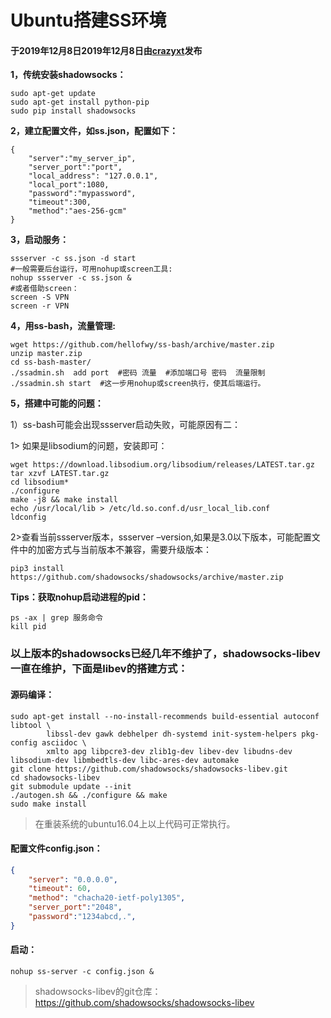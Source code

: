 # Ubuntu搭建SS环境

#### 于2019年12月8日2019年12月8日由[**crazyxt**](https://crazyxt.com/?author=1)发布

**1，传统安装shadowsocks：**

```
sudo apt-get update
sudo apt-get install python-pip
sudo pip install shadowsocks
```

**2，建立配置文件，如ss.json，配置如下：**

```
{
    "server":"my_server_ip",
    "server_port":"port",
    "local_address": "127.0.0.1",
    "local_port":1080,
    "password":"mypassword",
    "timeout":300,
    "method":"aes-256-gcm"
}
```

**3，启动服务：**

```
ssserver -c ss.json -d start
#一般需要后台运行，可用nohup或screen工具:
nohup ssserver -c ss.json &
#或者借助screen：
screen -S VPN
screen -r VPN
```

**4，用ss-bash，流量管理:**

```
wget https://github.com/hellofwy/ss-bash/archive/master.zip
unzip master.zip
cd ss-bash-master/
./ssadmin.sh  add port  #密码 流量  #添加端口号 密码  流量限制
./ssadmin.sh start  #这一步用nohup或screen执行，使其后端运行。
```

**5，搭建中可能的问题：**

1）ss-bash可能会出现ssserver启动失败，可能原因有二：

1> 如果是libsodium的问题，安装即可：

```
wget https://download.libsodium.org/libsodium/releases/LATEST.tar.gz
tar xzvf LATEST.tar.gz
cd libsodium*
./configure
make -j8 && make install
echo /usr/local/lib > /etc/ld.so.conf.d/usr_local_lib.conf
ldconfig
```

2>查看当前ssserver版本，ssserver –version,如果是3.0以下版本，可能配置文件中的加密方式与当前版本不兼容，需要升级版本：

```
pip3 install https://github.com/shadowsocks/shadowsocks/archive/master.zip
```

**Tips：获取nohup启动进程的pid：**

```shell
ps -ax | grep 服务命令
kill pid
```





### 以上版本的shadowsocks已经几年不维护了，shadowsocks-libev一直在维护，下面是libev的搭建方式：

#### 源码编译：

```shell
sudo apt-get install --no-install-recommends build-essential autoconf libtool \
        libssl-dev gawk debhelper dh-systemd init-system-helpers pkg-config asciidoc \
        xmlto apg libpcre3-dev zlib1g-dev libev-dev libudns-dev libsodium-dev libmbedtls-dev libc-ares-dev automake
git clone https://github.com/shadowsocks/shadowsocks-libev.git
cd shadowsocks-libev
git submodule update --init
./autogen.sh && ./configure && make
sudo make install
```

> 在重装系统的ubuntu16.04上以上代码可正常执行。

#### 配置文件config.json：

```json
{
    "server": "0.0.0.0",
    "timeout": 60,
    "method": "chacha20-ietf-poly1305",
    "server_port":"2048",
    "password":"1234abcd,.",
}
```

#### 启动：

```shell
nohup ss-server -c config.json &
```

> shadowsocks-libev的git仓库：https://github.com/shadowsocks/shadowsocks-libev

